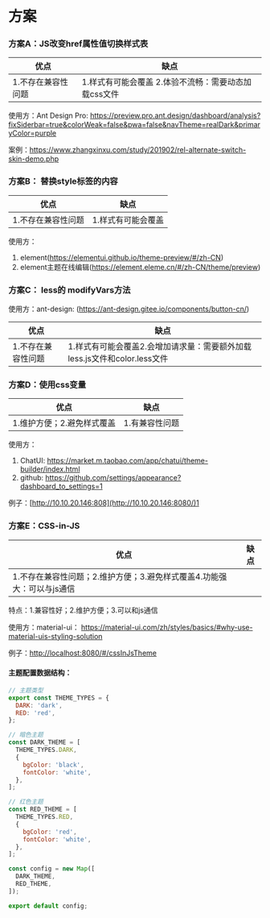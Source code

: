 # 方案

### 方案A：JS改变href属性值切换样式表

| 优点         | 缺点                               |
| ---------- | -------------------------------- |
| 1.不存在兼容性问题 | 1.样式有可能会覆盖   2.体验不流畅：需要动态加载css文件 |

使用方：Ant Design Pro: <https://preview.pro.ant.design/dashboard/analysis?fixSiderbar=true&colorWeak=false&pwa=false&navTheme=realDark&primaryColor=purple>

案例：<https://www.zhangxinxu.com/study/201902/rel-alternate-switch-skin-demo.php>

### 方案B： 替换style标签的内容

| 优点         | 缺点         |
| ---------- | ---------- |
| 1.不存在兼容性问题 | 1.样式有可能会覆盖 |

使用方：

1. element(<https://elementui.github.io/theme-preview/#/zh-CN>)
2. element主题在线编辑(<https://element.eleme.cn/#/zh-CN/theme/preview>)

### 方案C： **less的 modifyVars**方法

使用方：ant-design: (<https://ant-design.gitee.io/components/button-cn/>)

| 优点         | 缺点                                       |
| ---------- | ---------------------------------------- |
| 1.不存在兼容性问题 | 1.样式有可能会覆盖2.会增加请求量：需要额外加载less.js文件和color.less文件 |

### 方案D：使用css变量

| 优点              | 缺点       |
| --------------- | -------- |
| 1.维护方便；2.避免样式覆盖 | 1.有兼容性问题 |

使用方：

1. ChatUI: <https://market.m.taobao.com/app/chatui/theme-builder/index.html>
2. github: <https://github.com/settings/appearance?dashboard_to_settings=1>

例子：[http://10.10.20.146:808](http://10.10.20.146:8080/)1

### 方案E：CSS-in-JS

| 优点                                       | 缺点   |
| ---------------------------------------- | ---- |
| 1.不存在兼容性问题；2.维护方便；3.避免样式覆盖4.功能强大：可以与js通信 |      |

特点：1.兼容性好；2.维护方便；3.可以和js通信

使用方：material-ui： <https://material-ui.com/zh/styles/basics/#why-use-material-uis-styling-solution>

例子：<http://localhost:8080/#/cssInJsTheme>



#### 主题配置数据结构：

```javascript
// 主题类型
export const THEME_TYPES = {
  DARK: 'dark',
  RED: 'red',
};

// 暗色主题
const DARK_THEME = [
  THEME_TYPES.DARK,
  {
    bgColor: 'black',
    fontColor: 'white',
  },
];

// 红色主题
const RED_THEME = [
  THEME_TYPES.RED,
  {
    bgColor: 'red',
    fontColor: 'white',
  },
];

const config = new Map([
  DARK_THEME,
  RED_THEME,
]);

export default config;
```

